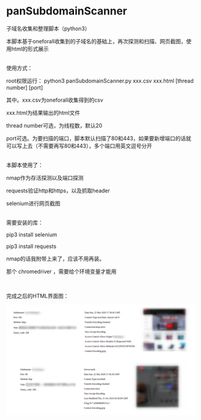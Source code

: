 # panSubdomainScanner
子域名收集和整理脚本（python3）

本脚本基于oneforall收集到的子域名的基础上，再次探测和扫描、网页截图，使用html的形式展示

<br>
使用方式：

root权限运行：
python3 panSubdomainScanner.py xxx.csv xxx.html &#91;thread number&#93; &#91;port&#93; 

其中。xxx.csv为oneforall收集得到的csv

xxx.html为结果输出的html文件

thread number可选，为线程数，默认20

port可选。为要扫描的端口，脚本默认扫描了80和443，如果要新增端口的话就可以写上去（不需要再写80和443），多个端口用英文逗号分开

<br>
本脚本使用了：

nmap作为存活探测以及端口探测

requests验证http和https，以及抓取header

selenium进行网页截图

<br>
需要安装的库：

pip3 install selenium

pip3 install requests

nmap的话我附带上来了，应该不用再装。

那个 chromedriver ，需要给个环境变量才能用

<br>

完成之后的HTML界面图：

![](./image/show.png)
